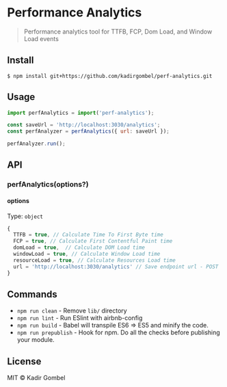 # Performance Analytics

> Performance analytics tool for TTFB, FCP, Dom Load, and Window Load events

## Install

```
$ npm install git+https://github.com/kadirgombel/perf-analytics.git
```

## Usage

```js
import perfAnalytics = import('perf-analytics');

const saveUrl = 'http://localhost:3030/analytics';
const perfAnalyzer = perfAnalytics({ url: saveUrl });

perfAnalyzer.run();
```

## API

### perfAnalytics(options?)

#### options

Type: `object`
```js
{
  TTFB = true, // Calculate Time To First Byte time
  FCP = true, // Calculate First Contentful Paint time
  domLoad = true,  // Calculate DOM Load time
  windowLoad = true, // Calculate Window Load time
  resourceLoad = true, // Calculate Resources Load time
  url = 'http://localhost:3030/analytics' // Save endpoint url - POST
}
```
## Commands

- `npm run clean` - Remove `lib/` directory
- `npm run lint` - Run ESlint with airbnb-config
- `npm run build` - Babel will transpile ES6 => ES5 and minify the code.
- `npm run prepublish` - Hook for npm. Do all the checks before publishing your module.


## License

MIT © Kadir Gombel
